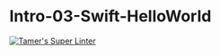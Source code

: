 # Intro-03-Swift-HelloWorld

[![Tamer's Super Linter](https://github.com/ICS4U-Programming-TamerZ/Intro-03-Swift-HelloWorld/workflows/Mr%20Coxall's%20Super%20Linter/badge.svg)](https://github.com/ICS4U-Programming-TamerZ/Intro-03-Swift-HelloWorld/actions/)
